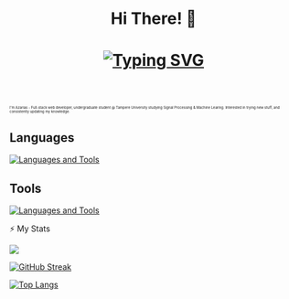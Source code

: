 <!-- -->
<p align="center">
  <h1 align="center">Hi There! 👋<h1>
</p>

<!-- - 🔭 I’m currently studying Signal Processing and Machine Learning @ Tampere University
- 🌱 I’m currently learning how to use python for Machine Learning.
- 👯 I’m looking to collaborate on ...
- 🤔 I’m looking for help with ...
- ⚡ Fun fact: ... -->

 <!-- <div align="center" width="50">
  <img align="center" alt="GIF" src="./mygif.gif" />
</div> 

<div id="header" align="center">
  <img src="https://media.giphy.com/media/M9gbBd9nbDrOTu1Mqx/giphy.gif" width="100"/>
</div> -->

 <p align="center">
 <a href="https://git.io/typing-svg"><img src="https://readme-typing-svg.herokuapp.com?font=Fira+Code&pause=2000&center=true&vCenter=true&color=green&size=40&width=800&height=100&lines=Welcome+to+My+Workspace;"
alt="Typing SVG" /></a>
   <!-- I'm+a+Full-Stack+Web+Developer -->
</p>

<br>

<span style="font-size: 6px; font-weight: normal;">
I'm Azarias - Full-stack web developer, undergraduate student @ Tampere University studying Signal Processing & Machine Learing. Interested in trying new stuff, and consistently updating my knowledge.  
</span>

<br>

##  Languages

[![Languages and Tools](https://skillicons.dev/icons?i=python,javascript,react,typescript,html,css,java,cpp,nodejs)](https://skillicons.dev)
<!-- redux,ruby,rails,postgres,git,github,jest,bootstrap,tailwind,webpack,vscode,idea) -->

## Tools

[![Languages and Tools](https://skillicons.dev/icons?i=vscode,matlab,mongodb,github)](https://skillicons.dev)

<!--### Connect with me     
[![Languages and Frameworks](https://skillicons.dev/icons?i=linkedin,discord)](https://www.linkedin.com/in/amanuel-galema/)--> 

<!-- ![Azarias' GitHub stats](https://github-readme-stats.vercel.app/api?username=azariasabera&show_icons=true&bg_color=00000000) -->



⚡ My Stats

![](https://github-readme-stats.vercel.app/api?username=azariasabera&theme=dark&hide_border=false&include_all_commits=true&count_private=true)<br/>

[![GitHub Streak](http://github-readme-streak-stats.herokuapp.com?user=azariasabera&theme=dark&border_radius=9)](https://git.io/streak-stats)
    
[![Top Langs](https://github-readme-stats.vercel.app/api/top-langs/?username=azariasabera&theme=dark&layout=compact)](https://github.com/azariasabera/github-readme-stats)

